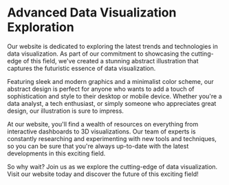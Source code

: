 <!--font:Montserrat-->

# Advanced Data Visualization Exploration

Our website is dedicated to exploring the latest trends and technologies in data visualization. As part of our commitment to showcasing the cutting-edge of this field, we've created a stunning abstract illustration that captures the futuristic essence of data visualization.

Featuring sleek and modern graphics and a minimalist color scheme, our abstract design is perfect for anyone who wants to add a touch of sophistication and style to their desktop or mobile device. Whether you're a data analyst, a tech enthusiast, or simply someone who appreciates great design, our illustration is sure to impress.

At our website, you'll find a wealth of resources on everything from interactive dashboards to 3D visualizations. Our team of experts is constantly researching and experimenting with new tools and techniques, so you can be sure that you're always up-to-date with the latest developments in this exciting field.

So why wait? Join us as we explore the cutting-edge of data visualization. Visit our website today and discover the future of this exciting field!

<!--

Write me markdown content of website with wallpaper:

"A wallpaper featuring an abstract illustration of a futuristic data visualization, with sleek and modern graphics and a minimalist color scheme."

The header of the page should not be copy of the text but rather a real content of the website which is using this wallpaper.


---


# Futuristic Data Visualization Wallpaper

This wallpaper features an abstract illustration of a futuristic data visualization, with sleek and modern graphics and a minimalist color scheme. The design is perfect for anyone who wants to add a touch of sophistication and style to their desktop or mobile device.

Whether you're a data analyst, a tech enthusiast, or simply someone who appreciates great design, this wallpaper is sure to impress. With its bold lines and striking colors, it's the perfect way to showcase your love of all things tech.

So why wait? Download this stunning wallpaper today and start enjoying the futuristic vibe it brings to your screen!


---


Heading should not include word "wallpaper". The website should not be about the wallpaper itself, wallpaper is just a related background, rewrite whole content.


---


# Welcome to the Future of Data Visualization

Our website is dedicated to exploring the cutting-edge world of data visualization. As part of our commitment to showcasing the latest trends and technologies in this field, we've created a stunning abstract illustration that captures the futuristic essence of data visualization.

Featuring sleek and modern graphics, this minimalist design is the perfect background for anyone who wants to add a touch of sophistication and style to their desktop or mobile device. Whether you're a data analyst, a tech enthusiast, or simply someone who appreciates great design, our abstract illustration is sure to impress.

At our website, you'll find a wealth of resources on the latest trends and techniques in data visualization. From interactive dashboards to 3D visualizations, we cover it all. Our team of experts is constantly researching and experimenting with new tools and technologies, so you can be sure that you're always up-to-date with the latest developments in this exciting field.

So why wait? Explore our website today and discover the future of data visualization!


---


Heading is too long, rewrite whole content.


---


# Discover the Future of Data Visualization

Our website is your go-to resource for staying up-to-date with the latest trends and technologies in data visualization. As part of our commitment to showcasing the cutting-edge of this field, we've created a stunning abstract illustration that captures the futuristic essence of data visualization.

Featuring sleek and modern graphics and a minimalist color scheme, our abstract design is the perfect background for anyone who wants to add a touch of sophistication and style to their desktop or mobile device. Whether you're a data analyst, a tech enthusiast, or simply someone who appreciates great design, our illustration is sure to impress.

At our website, you'll find a wealth of resources on everything from interactive dashboards to 3D visualizations. Our team of experts is constantly researching and experimenting with new tools and techniques, so you can be sure that you're always up-to-date with the latest developments in this exciting field.

So why wait? Join us on our mission to discover the future of data visualization. Explore our website today and stay ahead of the curve!


---


Heading is too long, rewrite whole content.


---


# Explore the Cutting-Edge of Data Visualization

Our website is dedicated to exploring the latest trends and technologies in data visualization. As part of our commitment to showcasing the cutting-edge of this field, we've created a stunning abstract illustration that captures the futuristic essence of data visualization.

Featuring sleek and modern graphics and a minimalist color scheme, our abstract design is perfect for anyone who wants to add a touch of sophistication and style to their desktop or mobile device. Whether you're a data analyst, a tech enthusiast, or simply someone who appreciates great design, our illustration is sure to impress.

At our website, you'll find a wealth of resources on everything from interactive dashboards to 3D visualizations. Our team of experts is constantly researching and experimenting with new tools and techniques, so you can be sure that you're always up-to-date with the latest developments in this exciting field.

So why wait? Join us as we explore the cutting-edge of data visualization. Visit our website today and discover the future of this exciting field!


---


Write me a Google font which is best fitting for the website.

Pick from the list:
- Lobster
- Roboto
- Raleway
- Exo 2
- Great Vibes
- Montserrat
- Orbitron
- Inter
- Playfair Display
- IBM Plex Sans
- Alegreya
- Lato
- Futura
- Poppins
- Barlow Condensed
- Dancing Script
- Open Sans


Write just the font name nothing else.


---


Montserrat

-->
